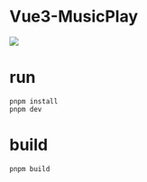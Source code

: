 # Vue3-MusicPlay

![](https://gcore.jsdelivr.net/gh/whcxxb/blog-imgs/other/202308291458582.png)

# run

```
pnpm install
pnpm dev
```

# build

```
pnpm build
```

